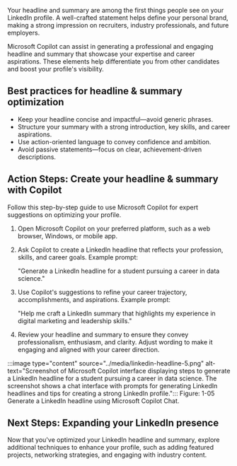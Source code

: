Your headline and summary are among the first things people see on your LinkedIn profile. A well-crafted statement helps define your personal brand, making a strong impression on recruiters, industry professionals, and future employers.

Microsoft Copilot can assist in generating a professional and engaging headline and summary that showcase your expertise and career aspirations. These elements help differentiate you from other candidates and boost your profile's visibility.

## Best practices for headline & summary optimization

- Keep your headline concise and impactful—avoid generic phrases.
- Structure your summary with a strong introduction, key skills, and career aspirations.
- Use action-oriented language to convey confidence and ambition.
- Avoid passive statements—focus on clear, achievement-driven descriptions.

## Action Steps: Create your headline & summary with Copilot

Follow this step-by-step guide to use Microsoft Copilot for expert suggestions on optimizing your profile.

1. Open Microsoft Copilot on your preferred platform, such as a web browser, Windows, or mobile app.
1. Ask Copilot to create a LinkedIn headline that reflects your profession, skills, and career goals. Example prompt: 

    "Generate a LinkedIn headline for a student pursuing a career in data science."
1. Use Copilot's suggestions to refine your career trajectory, accomplishments, and aspirations. Example prompt:

    "Help me craft a LinkedIn summary that highlights my experience in digital marketing and leadership skills."
1. Review your headline and summary to ensure they convey professionalism, enthusiasm, and clarity. Adjust wording to make it engaging and aligned with your career direction.

:::image type="content" source="../media/linkedin-headline-5.png" alt-text="Screenshot of Microsoft Copilot interface displaying steps to generate a LinkedIn headline for a student pursuing a career in data science. The screenshot shows a chat interface with prompts for generating LinkedIn headlines and tips for creating a strong LinkedIn profile.":::
Figure: 1-05 Generate a LinkedIn headline using Microsoft Copilot Chat.

## Next Steps: Expanding your LinkedIn presence

Now that you've optimized your LinkedIn headline and summary, explore additional techniques to enhance your profile, such as adding featured projects, networking strategies, and engaging with industry content.